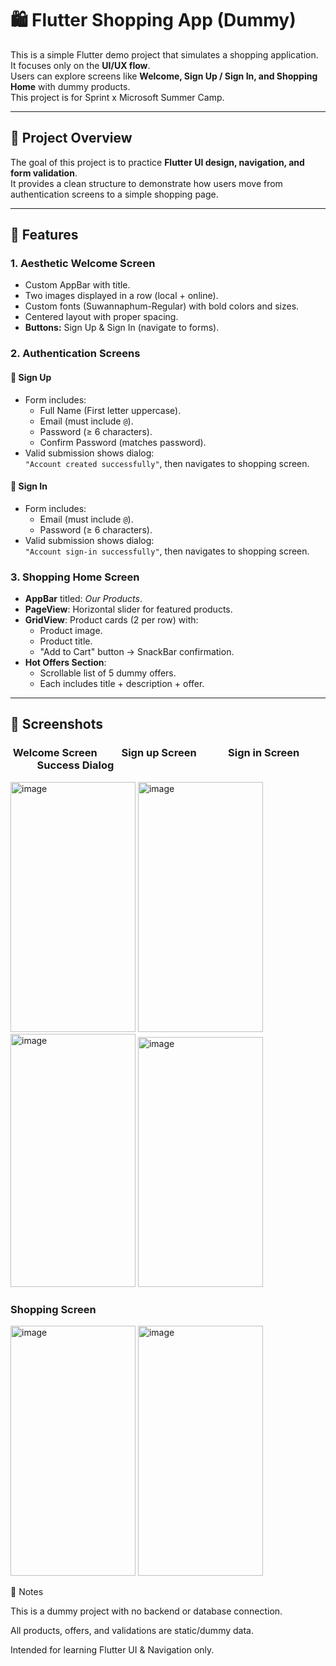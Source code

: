 # 🛍️ Flutter Shopping App (Dummy)

This is a simple Flutter demo project that simulates a shopping application.  
It focuses only on the **UI/UX flow**.  
Users can explore screens like **Welcome, Sign Up / Sign In, and Shopping Home** with dummy products.<br>
This project is for Sprint x Microsoft Summer Camp.

---

## 📌 Project Overview
The goal of this project is to practice **Flutter UI design, navigation, and form validation**.  
It provides a clean structure to demonstrate how users move from authentication screens to a simple shopping page.

---

## 🚀 Features

### 1. Aesthetic Welcome Screen
- Custom AppBar with title.
- Two images displayed in a row (local + online).
- Custom fonts (Suwannaphum-Regular) with bold colors and sizes.
- Centered layout with proper spacing.
- **Buttons:** Sign Up & Sign In (navigate to forms).

### 2. Authentication Screens
#### 🔹 Sign Up
- Form includes:
  - Full Name (First letter uppercase).
  - Email (must include `@`).
  - Password (≥ 6 characters).
  - Confirm Password (matches password).
- Valid submission shows dialog:  
  `"Account created successfully"`, then navigates to shopping screen.

#### 🔹 Sign In
- Form includes:
  - Email (must include `@`).
  - Password (≥ 6 characters).
- Valid submission shows dialog:  
  `"Account sign-in successfully"`, then navigates to shopping screen.

### 3. Shopping Home Screen
- **AppBar** titled: *Our Products*.
- **PageView**: Horizontal slider for featured products.
- **GridView**: Product cards (2 per row) with:
  - Product image.
  - Product title.
  - "Add to Cart" button → SnackBar confirmation.
- **Hot Offers Section**:
  - Scrollable list of 5 dummy offers.
  - Each includes title + description + offer.

---
## 📸 Screenshots

### &nbsp;Welcome Screen &nbsp;&nbsp;&nbsp;&nbsp;&nbsp;&nbsp;&nbsp;&nbsp; Sign up Screen &nbsp;&nbsp;&nbsp;&nbsp;&nbsp;&nbsp;&nbsp;&nbsp;&nbsp;&nbsp;&nbsp; Sign in Screen &nbsp;&nbsp;&nbsp;&nbsp;&nbsp;&nbsp;&nbsp;&nbsp;&nbsp;&nbsp; Success Dialog
<img width="200" height="400" alt="image" src="https://github.com/user-attachments/assets/f9ba3622-2b7e-4abf-b828-d6307c4a8543" /> <img width="200" height="400" alt="image" src="https://github.com/user-attachments/assets/ed8f08ea-8a39-419e-a637-bf318a6a8648" /> <img width="200" height="405" alt="image" src="https://github.com/user-attachments/assets/8d6115c3-79cc-455a-8507-0bd35b0d1eb0" /> <img width="200" height="400" alt="image" src="https://github.com/user-attachments/assets/ea0d2e59-dca6-496e-9d91-de7900fb22c9" />

### Shopping Screen
<img width="200" height="400" alt="image" src="https://github.com/user-attachments/assets/03c668dd-a7c2-4185-9348-c084085d05b6" />
<img width="200" height="400" alt="image" src="https://github.com/user-attachments/assets/6e87d114-1ad2-45a0-a378-d1a8d56f9a88" />




📌 Notes

This is a dummy project with no backend or database connection.

All products, offers, and validations are static/dummy data.

Intended for learning Flutter UI & Navigation only.
